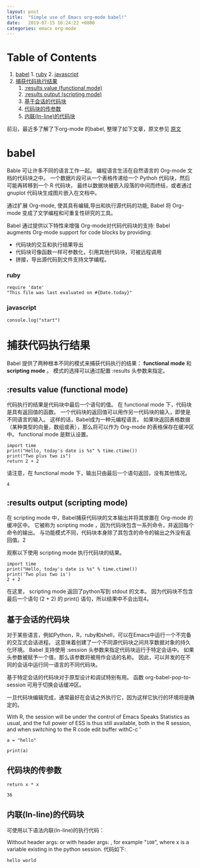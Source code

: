 ```yaml
---
layout: post
title:  "Simple use of Emacs org-mode babel!"
date:   2019-07-15 16:24:22 +0800
categories: emacs org-mode
---
```


# Table of Contents

1.  [babel](#org3091edc)
        1.  [ruby](#orgc2df58e)
        2.  [javascript](#org391d42b)
2.  [捕获代码执行结果](#org9951923)
    1.  [:results value (functional mode)](#org4a8bd9c)
    2.  [:results output (scripting mode)](#orgb561cf9)
    3.  [基于会话的代码块](#orgd08cc00)
    4.  [代码块的传参数](#org42db4de)
    5.  [内联(In-line)的代码块](#org4aa3f6c)

前沿，最近多了解了下org-mode 的babel, 整理了如下文章，原文参见
[原文](https://brantou.github.io/2017/04/01/babel-intro/)


<a id="org3091edc"></a>

# babel

Bable 可让许多不同的语言工作一起。 编程语言生活在自然语言的 Org-mode 文档的代码块之中。 一个数据片段可从一个表格传递给一个 Pythoh 代码块，然后可能再转移到一个 R 代码块， 最终以数据块被嵌入段落的中间而终结，或者通过 gnuplot 代码块生成图片嵌入在文档中。

通过扩展 Org-mode, 使其具有编辑,导出和执行源代码的功能, Babel 将 Org-mode 变成了文学编程和可重复性研究的工具。

Babel 通过提供以下特性来增强 Org-mode对代码代码块的支持: Babel augments Org-mode support for code blocks by providing:

-   代码块的交互和执行结果导出
-   代码块可像函数一样可参数化，引用其他代码块，可被远程调用
-   拼接，导出源代码到文件支持文学编程。


<a id="orgc2df58e"></a>

### ruby

    require 'date'
    "This file was last evaluated on #{Date.today}"


<a id="org391d42b"></a>

### javascript

    console.log("start")


<a id="org9951923"></a>

# 捕获代码执行结果

Babel 提供了两种根本不同的模式来捕获代码执行的结果： **functional mode** 和 **scripting mode** 。 模式的选择可以通过配置 :results 头参数来指定。


<a id="org4a8bd9c"></a>

## :results value (functional mode)

代码执行的结果是代码块中最后一个语句的值。 在 functional mode 下，代码块是具有返回值的函数。 
一个代码块的返回值可以用作另一代码块的输入，即使是不同语言的输入。 这样的话，Babel成为一种元编程语言。 
如果块返回表格数据（某种类型的向量，数组或表），那么将可以作为 Org-mode 的表格保存在缓冲区中。 
functional mode 是默认设置。

    import time
    print("Hello, today's date is %s" % time.ctime())
    print("Two plus two is")
    return 2 + 2

请注意，在 functional mode 下，输出只由最后一个语句返回，没有其他情况。

    4


<a id="orgb561cf9"></a>

## :results output (scripting mode)

在 scripting mode 中，Babel捕获代码块的文本输出并将其放置在 Org-mode 的缓冲区中。 
它被称为 scripting mode ，因为代码块包含一系列命令，并返回每个命令的输出。 
与功能模式不同，代码块本身除了其包含的命令的输出之外没有返回值。2

观察以下使用 scripting mode 执行代码块的结果。

    import time
    print("Hello, today's date is %s" % time.ctime())
    print('Two plus two is')
    2 + 2

在这里， scripting mode 返回了python写到 stdout 的文本。 
因为代码块不包含最后一个语句 (2 + 2) 的 print() 语句，所以结果中不会出现4。


<a id="orgd08cc00"></a>

## 基于会话的代码块

对于某些语言，例如Python，R，ruby和shell，可以在Emacs中运行一个不完备的交互式会话进程。 
这意味着创建了一个不同源代码块之间共享数据对象的持久化环境。 Babel 支持使用 :session 头参数来指定代码块运行于特定会话中。 
如果头参数被赋予一个值，那么该参数将被用作会话的名称。 因此，可以并发的在不同的会话中运行同一语言的不同代码块。

基于特定会话的代码块对于原型设计和调试特别有用。 函数 org-babel-pop-to-session 可用于切换会话缓冲区。

一旦代码块编辑完成，通常最好在会话之外执行它，因为这样它执行的环境将是确定的。

With R, the session will be under the control of Emacs Speaks Statistics as usual, 
and the full power of ESS is thus still available, both in the R session, and when switching to the R code edit buffer with ​C-c '​

    a = "hello"

    print(a)


<a id="org42db4de"></a>

## 代码块的传参数

    return x * x

    36


<a id="org4aa3f6c"></a>

## 内联(In-line)的代码块

可使用以下语法内联(In-line)的执行代码：

Without header args: or with header args: ,
for example "`100`", where x is a variable existing in the
python session.
代码如下:

`hello world`


